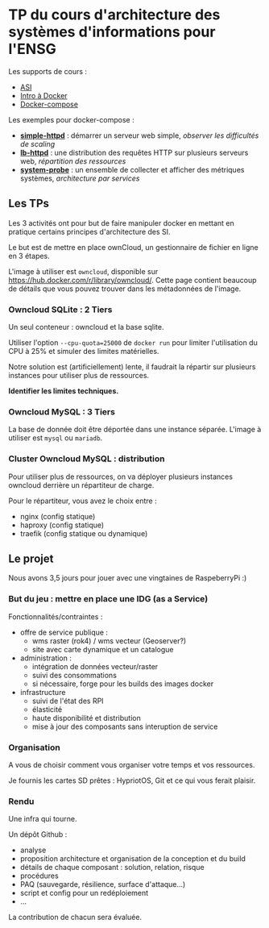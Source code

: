 # TP du cours d'architecture des systèmes d'informations pour l'ENSG

Les supports de cours :

- [ASI](https://tcoupin.github.io/presentations/asi-ensg)
- [Intro à Docker](https://tcoupin.github.io/presentations/docker-intro)
- [Docker-compose](https://tcoupin.github.io/presentations/docker-compose)

Les exemples pour docker-compose :

- **[simple-httpd](./examples/01-simple-httpd)** : démarrer un serveur web simple, *observer les difficultés de scaling*
- **[lb-httpd](./examples/02-lb-httpd)** : une distribution des requêtes HTTP sur plusieurs serveurs web, *répartition des ressources*
- **[system-probe](./examples/03-system-probe)** : un ensemble de collecter et afficher des métriques systèmes, *architecture par services*

## Les TPs

Les 3 activités ont pour but de faire manipuler docker en mettant en pratique certains principes d'architecture des SI.

Le but est de mettre en place ownCloud, un gestionnaire de fichier en ligne en 3 étapes.

L'image à utiliser est `owncloud`, disponible sur https://hub.docker.com/r/library/owncloud/. Cette page contient beaucoup de détails que vous pouvez trouver dans les métadonnées de l'image.

### Owncloud SQLite : 2 Tiers

Un seul conteneur : owncloud et la base sqlite.

Utiliser l'option `--cpu-quota=25000` de `docker run` pour limiter l'utilisation du CPU à 25% et simuler des limites matérielles.

Notre solution est (artificiellement) lente, il faudrait la répartir sur plusieurs instances pour utiliser plus de ressources.

**Identifier les limites techniques.**

### Owncloud MySQL : 3 Tiers

La base de donnée doit être déportée dans une instance séparée. L'image à utiliser est `mysql` ou `mariadb`.

### Cluster Owncloud MySQL : distribution

Pour utiliser plus de ressources, on va déployer plusieurs instances owncloud derrière un répartiteur de charge.

Pour le répartiteur, vous avez le choix entre :

- nginx (config statique)
- haproxy (config statique)
- traefik (config statique ou dynamique)

## Le projet

Nous avons 3,5 jours pour jouer avec une vingtaines de RaspeberryPi :)

### But du jeu : mettre en place une IDG (as a Service)

Fonctionnalités/contraintes :
- offre de service publique :
  - wms raster (rok4) / wms vecteur (Geoserver?)
  - site avec carte dynamique et un catalogue
- administration :
  - intégration de données vecteur/raster
  - suivi des consommations
  - si nécessaire, forge pour les builds des images docker
- infrastructure
  - suivi de l'état des RPI
  - élasticité
  - haute disponibilité et distribution
  - mise à jour des composants sans interuption de service

### Organisation

A vous de choisir comment vous organiser votre temps et vos ressources.

Je fournis les cartes SD prêtes : HypriotOS, Git et ce qui vous ferait plaisir.

### Rendu

Une infra qui tourne.

Un dépôt Github :

- analyse
- proposition architecture et organisation de la conception et du build
- détails de chaque composant : solution, relation, risque
- procédures
- PAQ (sauvegarde, résilience, surface d'attaque...)
- script et config pour un redéploiement
- ...

La contribution de chacun sera évaluée.
